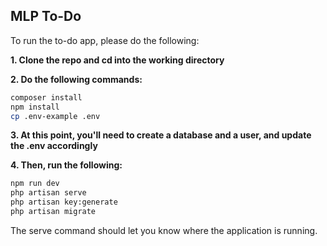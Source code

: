 ## MLP To-Do

To run the to-do app, please do the following:

**1. Clone the repo and cd into the working directory**

**2. Do the following commands:**
```bash
composer install
npm install
cp .env-example .env
```
**3. At this point, you'll need to create a database and a user, and update the .env accordingly**

**4. Then, run the following:**
```bash
npm run dev
php artisan serve
php artisan key:generate
php artisan migrate
```

The serve command should let you know where the application is running.
